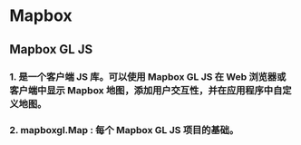 # Mapbox

## Mapbox GL JS
### 1. 是一个客户端 JS 库。可以使用 Mapbox GL JS 在 Web 浏览器或客户端中显示 Mapbox 地图，添加用户交互性，并在应用程序中自定义地图。
### 2. mapboxgl.Map : 每个 Mapbox GL JS 项目的基础。